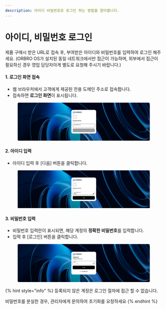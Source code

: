 ```yaml
---
description: 아이디 비밀번호로 로그인 하는 방법을 알아봅니다.
---
```


# 아이디, 비밀번호 로그인

제품 구매시 받은 URL로 접속 후, 부여받은 아이디와 비밀번호를 입력하여 로그인 해주세요. (ORBRO OS가 설치된 동일 네트워크에서만 접근이 가능하며, 외부에서 접근이 필요하신 경우 영업 담당자아게 별도로 요청해 주시기 바랍니다.)



#### 1. 로그인 화면 접속

* 웹 브라우저에서 고객에게 제공된 전용 도메인 주소로 접속합니다.
* 접속하면 **로그인 화면**이 표시됩니다.

<figure><img src="../../.gitbook/assets/login id - 8 1.png" alt=""><figcaption></figcaption></figure>

#### 2. 아이디 입력&#x20;

* 아이디 입력 후 \[다음] 버튼을 클릭합니다.

<figure><img src="../../.gitbook/assets/1.png" alt=""><figcaption></figcaption></figure>

#### 3. 비밀번호 입력

* 비밀번호 입력란이 표시되면, 해당 계정의 **정확한 비밀번호**를 입력합니다.
* 입력 후 \[로그인] 버튼을 클릭합니다.

<figure><img src="../../.gitbook/assets/login id - 8 2.png" alt=""><figcaption></figcaption></figure>

{% hint style="info" %}
등록되지 않은 계정은 로그인 절차에 접근 할 수 없습니다.

비밀번호를 분실한 경우, 관리자에게 문의하여 초기화를 요청하세요
{% endhint %}

